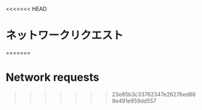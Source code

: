 
<<<<<<< HEAD
# ネットワークリクエスト
=======
# Network requests
>>>>>>> 23e85b3c33762347e26276ed869e491e959dd557
